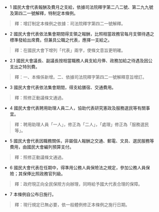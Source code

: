 * 1 國民大會代表報酬及費月之支給，依據司法院釋字第二八二號、第二九九號及第四二一號解釋，特制定本條例。

> 釋：增訂制定本條例之依據：司法院釋字第四二一號解釋。

* 2 國民大會代表依法集會期間得支領之報酬，比照相當政務官每月支領待遇之標準發給出席費。但兼具公職之代表，應擇一支給之。

> 釋：在國民大會下增列「代表」兩字，使條文意旨更明確。

* 2.1 國民大會議長、副議長按相當職務人員支給月俸、政務加給之待遇及因公支出之特別費。

> 釋：一、本條係新增。二、依據司法院釋字第四二一號解釋意旨增訂。

* 3 國民大會代表依法集會期間，得支給膳宿、交通費用。

> 釋：照修正動議條文通過。

* 4 國民大會代表聘用助理人員二人，協助代表研究憲政及服務選民等有關事宜。

> 釋：聘用助理人員「一人」，修正為「二人」，「處理」修正為「服務選民等」。

* 5 國民大會代表因職務關係，非屬個人報酬之交通、郵電、文具、選民服務等費用，由國民大會編列預算支付。

> 釋：照修正動議條文通過。

* 6 國民大會代表在任期中，得準用公務人員保險法之規定，參加公務人員保險；其保俸比照政務官列級。

> 釋：政府現正向全民保險方向辦理，同時給予國大代表合理的保障。

* 7 本條例自公布日施行。

> 釋：現行規定已無必要，依一般體例修正本條例之施行日期。

